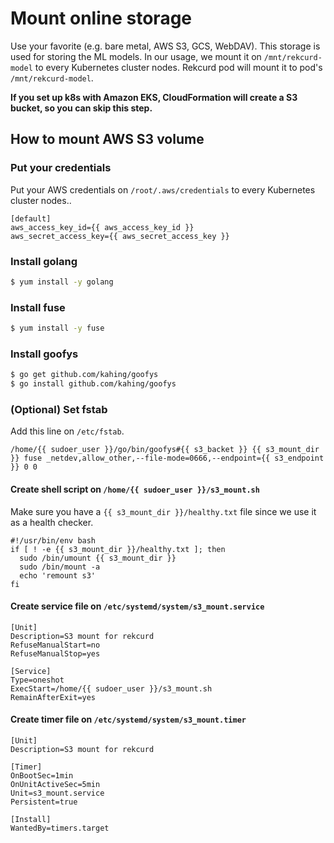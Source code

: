 # Mount online storage
Use your favorite (e.g. bare metal, AWS S3, GCS, WebDAV). This storage is used for storing the ML models. In our usage, we mount it on `/mnt/rekcurd-model` to every Kubernetes cluster nodes. Rekcurd pod will mount it to pod's `/mnt/rekcurd-model`.

**If you set up k8s with Amazon EKS, CloudFormation will create a S3 bucket, so you can skip this step.**

## How to mount AWS S3 volume
### Put your credentials
Put your AWS credentials on `/root/.aws/credentials` to every Kubernetes cluster nodes..

```text
[default]
aws_access_key_id={{ aws_access_key_id }}
aws_secret_access_key={{ aws_secret_access_key }}
```

### Install golang
```bash
$ yum install -y golang
```

### Install fuse
```bash
$ yum install -y fuse
```

### Install goofys
```bash
$ go get github.com/kahing/goofys
$ go install github.com/kahing/goofys
```

### (Optional) Set fstab
Add this line on `/etc/fstab`.
```text
/home/{{ sudoer_user }}/go/bin/goofys#{{ s3_backet }} {{ s3_mount_dir }} fuse _netdev,allow_other,--file-mode=0666,--endpoint={{ s3_endpoint }} 0 0
```

#### Create shell script on `/home/{{ sudoer_user }}/s3_mount.sh`
Make sure you have a `{{ s3_mount_dir }}/healthy.txt` file since we use it as a health checker.
```text
#!/usr/bin/env bash
if [ ! -e {{ s3_mount_dir }}/healthy.txt ]; then
  sudo /bin/umount {{ s3_mount_dir }}
  sudo /bin/mount -a
  echo 'remount s3'
fi
```

#### Create service file on `/etc/systemd/system/s3_mount.service`
```text
[Unit]
Description=S3 mount for rekcurd
RefuseManualStart=no
RefuseManualStop=yes

[Service]
Type=oneshot
ExecStart=/home/{{ sudoer_user }}/s3_mount.sh
RemainAfterExit=yes
```

#### Create timer file on `/etc/systemd/system/s3_mount.timer`
```text
[Unit]
Description=S3 mount for rekcurd

[Timer]
OnBootSec=1min
OnUnitActiveSec=5min
Unit=s3_mount.service
Persistent=true

[Install]
WantedBy=timers.target
```
